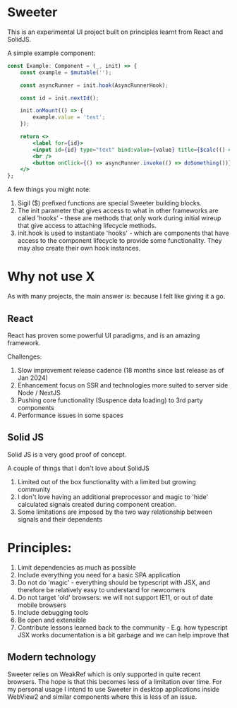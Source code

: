 
# Sweeter
This is an experimental UI project built on principles learnt from React and SolidJS.

A simple example component:
```jsx
const Example: Component = (_, init) => {
    const example = $mutable('');

    const asyncRunner = init.hook(AsyncRunnerHook);

    const id = init.nextId();

    init.onMount(() => {
        example.value = 'test';
    });

    return <>
        <label for={id}>
        <input id={id} type="text" bind:value={value} title={$calc(() => 'This is a title: ' + example.value)} />
        <br />
        <button onClick={() => asyncRunner.invoke(() => doSomething())}></button>
    </>
};
```

A few things you might note:
1. Sigil ($) prefixed functions are special Sweeter building blocks.
2. The init parameter that gives access to what in other frameworks are called 'hooks' - these are methods that only work during initial wireup that give access to attaching lifecycle methods.
3. init.hook is used to instantiate 'hooks' - which are components that have access to the component lifecycle to provide some functionality. They may also create their own hook instances.

# Why not use X
As with many projects, the main answer is: because I felt like giving it a go.

## React
React has proven some powerful UI paradigms, and is an amazing framework.

Challenges:
1. Slow improvement release cadence (18 months since last release as of Jan 2024)
2. Enhancement focus on SSR and technologies more suited to server side Node / NextJS
3. Pushing core functionality (Suspence data loading) to 3rd party components
4. Performance issues in some spaces

## Solid JS
Solid JS is a very good proof of concept.

A couple of things that I don't love about SolidJS
1. Limited out of the box functionality with a limited but growing community
2. I don't love having an additional preprocessor and magic to 'hide' calculated signals created during component creation.
3. Some limitations are imposed by the two way relationship between signals and their dependents

# Principles:
1. Limit dependencies as much as possible
2. Include everything you need for a basic SPA application
3. Do not do 'magic' - everything should be typescript with JSX, and therefore be relatively easy to understand for newcomers
4. Do not target 'old' browsers: we will not support IE11, or out of date mobile browsers
5. Include debugging tools
6. Be open and extensible
7. Contribute lessons learned back to the community - E.g. how typescript JSX works documentation is a bit garbage and we can help improve that

## Modern technology
Sweeter relies on WeakRef which is only supported in quite recent browsers. The hope is that this becomes less of a limitation over time. For my personal usage I intend to use Sweeter in desktop applications inside WebView2 and similar components where this is less of an issue.